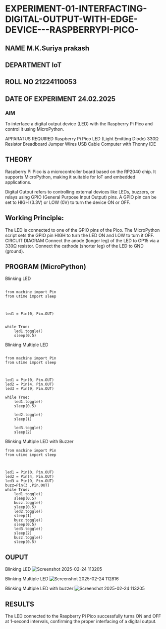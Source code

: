 # EXPERIMENT-01-INTERFACTING-DIGITAL-OUTPUT-WITH-EDGE-DEVICE---RASPBERRYPI-PICO-
## NAME M.K.Suriya prakash
## DEPARTMENT IoT
## ROLL NO 21224110053
## DATE OF EXPERIMENT 24.02.2025

### AIM
To interface a digital output device (LED) with the Raspberry Pi Pico and control it using MicroPython.

APPARATUS REQUIRED
Raspberry Pi Pico
LED (Light Emitting Diode)
330Ω Resistor
Breadboard
Jumper Wires
USB Cable
Computer with Thonny IDE
## THEORY
Raspberry Pi Pico is a microcontroller board based on the RP2040 chip. It supports MicroPython, making it suitable for IoT and embedded applications.

Digital Output refers to controlling external devices like LEDs, buzzers, or relays using GPIO (General Purpose Input Output) pins. A GPIO pin can be set to HIGH (3.3V) or LOW (0V) to turn the device ON or OFF.

## Working Principle:

The LED is connected to one of the GPIO pins of the Pico.
The MicroPython script sets the GPIO pin HIGH to turn the LED ON and LOW to turn it OFF.
CIRCUIT DIAGRAM
Connect the anode (longer leg) of the LED to GP15 via a 330Ω resistor.
Connect the cathode (shorter leg) of the LED to GND (ground).


## PROGRAM (MicroPython)
Blinking LED
```

from machine import Pin
from utime import sleep



led1 = Pin(0, Pin.OUT)


while True:
    led1.toggle()
    sleep(0.5)
```
Blinking Multiple LED
```

from machine import Pin
from utime import sleep



led1 = Pin(0, Pin.OUT)
led2 = Pin(4, Pin.OUT)
led3 = Pin(9, Pin.OUT)

while True:
    led1.toggle()
    sleep(0.5)
    
    led2.toggle()
    sleep(1)
   
    led3.toggle()
    sleep(2)
```
Blinking Multiple LED with Buzzer
```
from machine import Pin
from utime import sleep



led1 = Pin(0, Pin.OUT)
led2 = Pin(4, Pin.OUT)
led3 = Pin(9, Pin.OUT)
buzz=Pin(3 ,Pin.OUT)
while True:
    led1.toggle()
    sleep(0.5)
    buzz.toggle()
    sleep(0.5)
    led2.toggle()
    sleep(1)
    buzz.toggle()
    sleep(0.5)
    led3.toggle()
    sleep(2)
    buzz.toggle()
    sleep(0.5)
```




## OUPUT  
Blinking LED
![Screenshot 2025-02-24 113205](https://github.com/user-attachments/assets/1b6f7644-c198-4f99-b8c6-8f6673fac15d)

 
Blinking Multiple LED
![Screenshot 2025-02-24 112816](https://github.com/user-attachments/assets/35dce704-f04d-4fe0-b3d4-80adf2b2572a)

Blinking Multiple LED with buzzer
 ![Screenshot 2025-02-24 113205](https://github.com/user-attachments/assets/06958719-4db2-42ee-8703-ac08e4d179c2)



 
## RESULTS
The LED connected to the Raspberry Pi Pico successfully turns ON and OFF at 1-second intervals, confirming the proper interfacing of a digital output.
